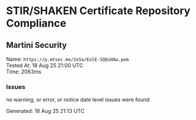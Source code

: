 # STIR/SHAKEN Certificate Repository Compliance

## Martini Security

Name: `https://p.mtsec.me/2e5a/EolE-SQQiHAw.pem`\
Tested At: 18 Aug 25 21:00 UTC\
Time: 2063ms

### Issues

no warning, or error, or notice date level issues were found

Generated: 18 Aug 25 21:13 UTC